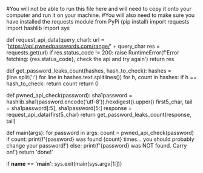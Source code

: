 #You will not be able to run this file here and will need to copy it onto your computer and run it on your machine.
#You will also need to make sure you have installed the requests module from PyPi (pip install)
import requests
import hashlib
import sys

def request_api_data(query_char):
  url = 'https://api.pwnedpasswords.com/range/' + query_char
  res = requests.get(url)
  if res.status_code != 200:
    raise RuntimeError(f'Error fetching: {res.status_code}, check the api and try again')
  return res

def get_password_leaks_count(hashes, hash_to_check):
  hashes = (line.split(':') for line in hashes.text.splitlines())
  for h, count in hashes:
    if h == hash_to_check:
      return count
  return 0

def pwned_api_check(password):
  sha1password = hashlib.sha1(password.encode('utf-8')).hexdigest().upper()
  first5_char, tail = sha1password[:5], sha1password[5:]
  response = request_api_data(first5_char)
  return get_password_leaks_count(response, tail)

def main(args):
  for password in args:
    count = pwned_api_check(password)
    if count:
      print(f'{password} was found {count} times... you should probably change your password!')
    else:
      print(f'{password} was NOT found. Carry on!')
  return 'done!'


if __name__ == '__main__':
  sys.exit(main(sys.argv[1:]))

